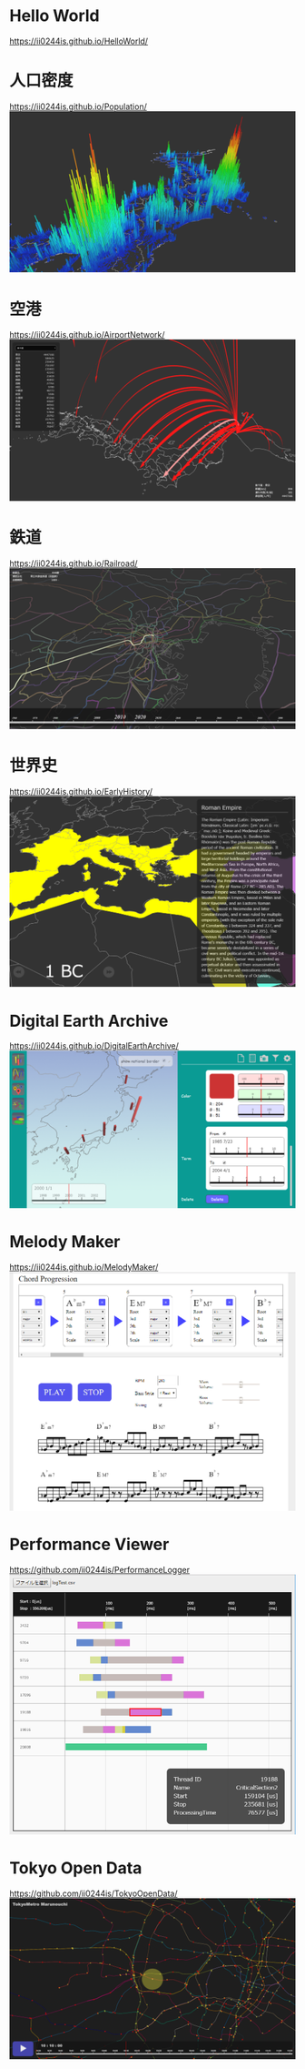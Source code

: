 
# Hello World 
https://ii0244is.github.io/HelloWorld/

# 人口密度 
https://ii0244is.github.io/Population/
[![population](/Image/population.png)](https://ii0244is.github.io/Population/)

# 空港 
https://ii0244is.github.io/AirportNetwork/
[![airplane](/Image/airplane.png)](https://ii0244is.github.io/AirportNetwork/)

# 鉄道 
https://ii0244is.github.io/Railroad/
[![railroad](/Image/railroad.png)](https://ii0244is.github.io/Railroad/)

# 世界史 
https://ii0244is.github.io/EarlyHistory/
[![EarlyHistory](/Image/EarlyHistory.png)](https://ii0244is.github.io/EarlyHistory/)

# Digital Earth Archive
https://ii0244is.github.io/DigitalEarthArchive/
[![DigitalEarthArchive](/Image/DigitalEarthArchive.png)](https://ii0244is.github.io/DigitalEarthArchive/)

# Melody Maker
https://ii0244is.github.io/MelodyMaker/
[![MelodyMaker](/Image/MelodyMaker.png)](https://ii0244is.github.io/MelodyMaker/)

# Performance Viewer
https://github.com/ii0244is/PerformanceLogger
[![PerformanceViewer](/Image/PerformanceViewer.png)](https://github.com/ii0244is/PerformanceLogger)

# Tokyo Open Data
https://github.com/ii0244is/TokyoOpenData/
[![TokyoOpenData](/Image/TokyoOpenData.png)](https://github.com/ii0244is/TokyoOpenData)
